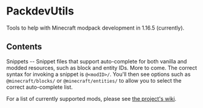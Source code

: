# PackdevUtils

Tools to help with Minecraft modpack development in 1.16.5 (currently).

## Contents

Snippets -- Snippet files that support auto-complete for both vanilla and modded resources, such as block and entity IDs. More to come. The correct syntax for invoking a snippet is ``@<modID>/``. You'll then see options such as ``@minecraft/blocks/`` or ``@minecraft/entities/`` to allow you to select the correct auto-complete list.

For a list of currently supported mods, please see [the project&#39;s wiki](https://github.com/WACriminalG2/PackdevUtils/wiki/Universal-Registry).
